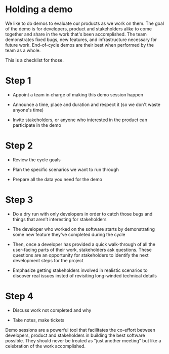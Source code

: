 # Holding a demo

We like to do demos to evaluate our products as we work on them. The goal of the demo is for developers, 
product and stakeholders alike to come together and share in the work that's been accomplished. The team demonstrates 
fixed bugs, new features, and infrastructure necessary for future work. End-of-cycle demos are their best when performed 
by the team as a whole.

This is a checklist for those.

# Step 1

* Appoint a team in charge of making this demo session happen

* Announce a time, place and duration and respect it (so we don't waste anyone's time)

* Invite stakeholders, or anyone who interested in the product can participate in the demo

# Step 2

* Review the cycle goals

* Plan the specific scenarios we want to run through

* Prepare all the data you need for the demo

# Step 3

* Do a dry run with only developers in order to catch those bugs and things that aren’t interesting for stakeholders

* The developer who worked on the software starts by demonstrating some new feature they've completed during the cycle

* Then, once a developer has provided a quick walk-through of all the user-facing parts of their work, stakeholders ask
  questions. These questions are an opportunity for stakeholders to identify the next development steps for the project 
  
* Emphasize getting stakeholders involved in realistic scenarios to discover real issues insted of revisiting long-winded 
  technical details

# Step 4

* Discuss work not completed and why

* Take notes, make tickets

Demo sessions are a powerful tool that facilitates the co-effort between developers, product and stakeholders in building the best software
possible. They should never be treated as "just another meeting" but like a celebration of the work accomplished.  


